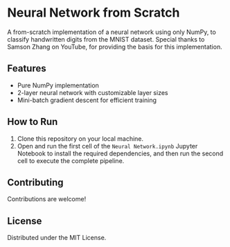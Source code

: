 # Neural Network from Scratch
 
A from-scratch implementation of a neural network using only NumPy, to classify handwritten digits from the MNIST dataset.
Special thanks to Samson Zhang on YouTube, for providing the basis for this implementation.

## Features

- Pure NumPy implementation
- 2-layer neural network with customizable layer sizes
- Mini-batch gradient descent for efficient training

## How to Run

1. Clone this repository on your local machine.
2. Open and run the first cell of the `Neural Network.ipynb` Jupyter Notebook to install the required dependencies, and then run the second cell to execute the complete pipeline.

## Contributing

Contributions are welcome!

## License

Distributed under the MIT License.  
